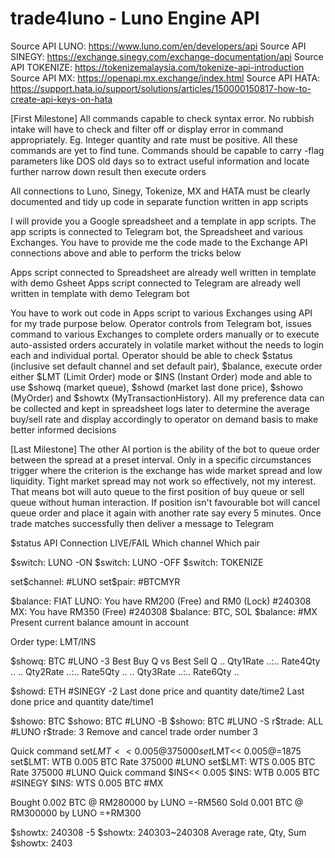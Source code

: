 # trade4luno - Luno Engine API

Source API LUNO: https://www.luno.com/en/developers/api
Source API SINEGY: https://exchange.sinegy.com/exchange-documentation/api
Source API TOKENIZE: https://tokenizemalaysia.com/tokenize-api-introduction
Source API MX: https://openapi.mx.exchange/index.html
Source API HATA: https://support.hata.io/support/solutions/articles/150000150817-how-to-create-api-keys-on-hata


[First Milestone]
All commands capable to check syntax error. No rubbish intake will have to check and filter off or display error in command appropriately. Eg. Integer quantity and rate must be positive. All these commands are yet to find tune. Commands should be capable to carry -flag parameters like DOS old days so to extract useful information and locate further narrow down result then execute orders

All connections to Luno, Sinegy, Tokenize, MX and HATA must be clearly documented and tidy up code in separate function written in app scripts

I will provide you a Google spreadsheet and a template in app scripts. The app scripts is connected to Telegram bot, the Spreadsheet and various Exchanges. You have to provide me the code made to the Exchange API connections above and able to perform the tricks below 

Apps script connected to Spreadsheet are already well written in template with demo Gsheet
Apps script connected to Telegram are already well written in template with demo Telegram bot

You have to work out code in Apps script to various Exchanges using API for my trade purpose below. Operator controls from Telegram bot, issues command to various Exchanges to complete orders manually or to execute auto-assisted orders accurately in volatile market without the needs to login each and individual portal. Operator should be able to check $status (inclusive set default channel and set default pair), $balance, execute order either $LMT (Limit Order) mode or $INS (Instant Order) mode and able to use $showq (market queue), $showd (market last done price), $showo (MyOrder) and $showtx (MyTransactionHistory). All my preference data can be collected and kept in spreadsheet logs later to determine the average buy/sell rate and display accordingly to operator on demand basis to make better informed decisions 

[Last Milestone]
The other AI portion is the ability of the bot to queue order between the spread at a preset interval. Only in a specific circumstances trigger where the criterion is the exchange has wide market spread and low liquidity. Tight market spread may not work so effectively, not my interest. That means bot will auto queue to the first position of buy queue or sell queue without human interaction. If position isn't favourable bot will cancel queue order and place it again with another rate say every 5 minutes. Once trade matches successfully then deliver a message to Telegram 

$status
API Connection LIVE/FAIL
Which channel 
Which pair

$switch: LUNO -ON
$switch: LUNO -OFF
$switch: TOKENIZE

set$channel: #LUNO
set$pair: #BTCMYR

$balance: FIAT
LUNO: You have RM200 (Free) and RM0 (Lock) #240308
MX: You have RM350 (Free) #240308
$balance: BTC, SOL
$balance: #MX
Present current balance amount in account 

Order type: LMT/INS

$showq: BTC #LUNO -3
Best Buy Q vs Best Sell Q
.. Qty1Rate ..:.. Rate4Qty ..
.. Qty2Rate ..:.. Rate5Qty ..
.. Qty3Rate ..:.. Rate6Qty ..

$showd: ETH #SINEGY -2
Last done price and quantity date/time2
Last done price and quantity date/time1

$showo: BTC
$showo: BTC #LUNO -B
$showo: BTC #LUNO -S
r$trade: ALL #LUNO
r$trade: 3
Remove and cancel trade order number 3

Quick command
set$LMT<< 0.005@375000
set$LMT<< 0.005@=1875
set$LMT: WTB 0.005 BTC Rate 375000 #LUNO
set$LMT: WTS 0.005 BTC Rate 375000 #LUNO
Quick command 
$INS<< 0.005
$INS: WTB 0.005 BTC #SINEGY
$INS: WTS 0.005 BTC #MX

Bought 0.002 BTC @ RM280000 by LUNO
=-RM560
Sold 0.001 BTC @ RM300000 by LUNO
=+RM300

$showtx: 240308 -5
$showtx: 240303~240308
Average rate, Qty, Sum
$showtx: 2403
